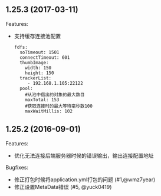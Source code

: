 ## 1.25.3 (2017-03-11)

Features:

  - 支持缓存连接池配置
      
        fdfs:
          soTimeout: 1501
          connectTimeout: 601 
          thumbImage:
            width: 150
            height: 150
          trackerList:
             - 192.168.1.105:22122
          pool:
            #从池中借出的对象的最大数目
            maxTotal: 153
            #获取连接时的最大等待毫秒数100
            maxWaitMillis: 102


## 1.25.2 (2016-09-01)

Features:

  - 优化无法连接后端服务器时候的错误输出，输出连接配置地址

Bugfixes:

  - 修正打包时候将application.yml打包的问题 (#1,@wmz7year)
  - 修正设置MetaData错误 (#5, @yuck0419)
